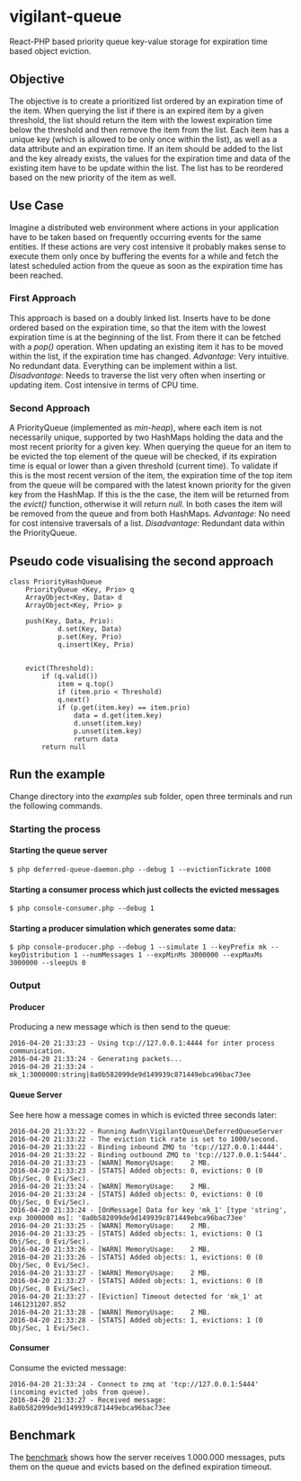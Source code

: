 # vigilant-queue
React-PHP based priority queue key-value storage for expiration time based object eviction.

## Objective
The objective is to create a prioritized list ordered by an expiration time of the item. When querying the list if there is an expired item by a given threshold, the list should return the item with the lowest expiration time below the threshold and then remove the item from the list. Each item has a unique key (which is allowed to be only once within the list), as well as a data attribute and an expiration time. If an item should be added to the list and the key already exists, the values for the expiration time and data of the existing item have to be update within the list. The list has to be reordered based on the new priority of the item as well.

## Use Case
Imagine a distributed web environment where actions in your application have to be taken based on frequently occurring events for the same entities. If these actions are very cost intensive it probably makes sense to execute them only once by buffering the events for a while and fetch the latest scheduled action from the queue as soon as the expiration time has been reached.

### First Approach
This approach is based on a doubly linked list. Inserts have to be done ordered based on the expiration time, so that the item with the lowest expiration time is at the beginning of the list. From there it can be fetched with a _pop()_ operation. When updating an existing item it has to be moved within the list, if the expiration time has changed.
_Advantage_: Very intuitive. No redundant data. Everything can be implement within a list. 
_Disadvantage_: Needs to traverse the list very often when inserting or updating item. Cost intensive in terms of CPU time.

### Second Approach
A PriorityQueue (implemented as _min-heap_), where each item is not necessarily unique, supported by two HashMaps holding the data and the most recent priority for a given key.
When querying the queue for an item to be evicted the top element of the queue will be checked, if its expiration time is equal or lower than a given threshold (current time). To validate if this is the most recent version of the item, the expiration time of the top item from the queue will be compared with the latest known priority for the given key from the HashMap. If this is the the case, the item will be returned from the _evict()_ function, otherwise it will return _null_. In both cases the item will be removed from the queue and from both HashMaps.
_Advantage_: No need for cost intensive traversals of a list.
_Disadvantage_: Redundant data within the PriorityQueue.

## Pseudo code visualising the second approach
```
class PriorityHashQueue
    PriorityQueue <Key, Prio> q
    ArrayObject<Key, Data> d
    ArrayObject<Key, Prio> p
    
    push(Key, Data, Prio):
            d.set(Key, Data)
            p.set(Key, Prio)
            q.insert(Key, Prio)
    
    
    evict(Threshold):
        if (q.valid())
            item = q.top()
            if (item.prio < Threshold)
            q.next()
            if (p.get(item.key) == item.prio)
                data = d.get(item.key)
                d.unset(item.key)
                p.unset(item.key)
                return data
        return null
```

## Run the example
Change directory into the _examples_ sub folder, open three terminals and run the following commands.

### Starting the process
#### Starting the queue server
```
$ php deferred-queue-daemon.php --debug 1 --evictionTickrate 1000
```

#### Starting a consumer process which just collects the evicted messages
```
$ php console-consumer.php --debug 1
```

#### Starting a producer simulation which generates some data:
```
$ php console-producer.php --debug 1 --simulate 1 --keyPrefix mk --keyDistribution 1 --numMessages 1 --expMinMs 3000000 --expMaxMs 3000000 --sleepUs 0
```

### Output
#### Producer
Producing a new message which is then send to the queue:
```
2016-04-20 21:33:23 - Using tcp://127.0.0.1:4444 for inter process communication.
2016-04-20 21:33:24 - Generating packets...
2016-04-20 21:33:24 - mk_1:3000000:string|8a0b582099de9d149939c871449ebca96bac73ee
```
#### Queue Server
See here how a message comes in which is evicted three seconds later:
```
2016-04-20 21:33:22 - Running Awdn\VigilantQueue\DeferredQueueServer
2016-04-20 21:33:22 - The eviction tick rate is set to 1000/second.
2016-04-20 21:33:22 - Binding inbound ZMQ to 'tcp://127.0.0.1:4444'.
2016-04-20 21:33:22 - Binding outbound ZMQ to 'tcp://127.0.0.1:5444'.
2016-04-20 21:33:23 - [WARN] MemoryUsage:    2 MB.
2016-04-20 21:33:23 - [STATS] Added objects: 0, evictions: 0 (0 Obj/Sec, 0 Evi/Sec).
2016-04-20 21:33:24 - [WARN] MemoryUsage:    2 MB.
2016-04-20 21:33:24 - [STATS] Added objects: 0, evictions: 0 (0 Obj/Sec, 0 Evi/Sec).
2016-04-20 21:33:24 - [OnMessage] Data for key 'mk_1' [type 'string', exp 3000000 ms]: '8a0b582099de9d149939c871449ebca96bac73ee'
2016-04-20 21:33:25 - [WARN] MemoryUsage:    2 MB.
2016-04-20 21:33:25 - [STATS] Added objects: 1, evictions: 0 (1 Obj/Sec, 0 Evi/Sec).
2016-04-20 21:33:26 - [WARN] MemoryUsage:    2 MB.
2016-04-20 21:33:26 - [STATS] Added objects: 1, evictions: 0 (0 Obj/Sec, 0 Evi/Sec).
2016-04-20 21:33:27 - [WARN] MemoryUsage:    2 MB.
2016-04-20 21:33:27 - [STATS] Added objects: 1, evictions: 0 (0 Obj/Sec, 0 Evi/Sec).
2016-04-20 21:33:27 - [Eviction] Timeout detected for 'mk_1' at 1461231207.852
2016-04-20 21:33:28 - [WARN] MemoryUsage:    2 MB.
2016-04-20 21:33:28 - [STATS] Added objects: 1, evictions: 1 (0 Obj/Sec, 1 Evi/Sec).
```
#### Consumer
Consume the evicted message:
```
2016-04-20 21:33:24 - Connect to zmq at 'tcp://127.0.0.1:5444' (incoming evicted jobs from queue).
2016-04-20 21:33:27 - Received message: 8a0b582099de9d149939c871449ebca96bac73ee
```

## Benchmark
The [benchmark](https://github.com/awdn/vigilant-queue/blob/master/Benchmark.md) shows how the server receives 1.000.000 messages, puts them on the queue and evicts based on the defined expiration timeout.
